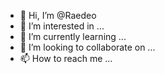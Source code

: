 - 👋 Hi, I’m @Raedeo
- 👀 I’m interested in ...
- 🌱 I’m currently learning ...
- 💞️ I’m looking to collaborate on ...
- 📫 How to reach me ...

<!---
Raedeo/Raedeo is a ✨ special ✨ repository because its `README.md` (this file) appears on your GitHub profile.
You can click the Preview link to take a look at your changes.
--->
